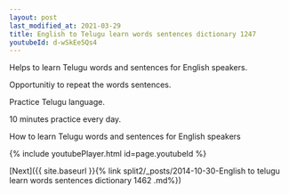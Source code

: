```yaml
---
layout: post
last_modified_at: 2021-03-29
title: English to Telugu learn words sentences dictionary 1247 
youtubeId: d-wSkEe5Qs4
---
```

 
 
Helps to learn Telugu words and sentences for English speakers.

Opportunitiy to repeat the words sentences. 

Practice Telugu language. 
 
10 minutes practice every day. 
 
How to learn Telugu words and sentences for English speakers 
 
{% include youtubePlayer.html id=page.youtubeId %}
 
 
[Next]({{ site.baseurl }}{% link  split2/_posts/2014-10-30-English to telugu learn words sentences dictionary 1462 .md%})
 
